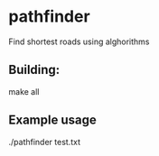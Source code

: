 # pathfinder
Find shortest roads using alghorithms

## Building:
  make all

## Example usage
  ./pathfinder test.txt
